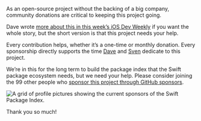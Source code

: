 
As an open-source project without the backing of a big company, community donations are critical to keeping this project going.

Dave wrote [more about this in this week’s iOS Dev Weekly](https://iosdevweekly.com/issues/566#start) if you want the whole story, but the short version is that this project needs your help.

Every contribution helps, whether it’s a one-time or monthly donation. Every sponsorship directly supports the time [Dave](https://twitter.com/daveverwer) and [Sven](https://twitter.com/_sa_s) dedicate to this project.

We’re in this for the long term to build the package index that the Swift package ecosystem needs, but we need your help. Please consider joining the 99 other people who [sponsor this project through GitHub sponsors](https://github.com/sponsors/SwiftPackageIndex).

<picture>
  <source srcset="/images/blog/99-github-sponsors~dark.png" media="(prefers-color-scheme: dark)">
  <img src="/images/blog/99-github-sponsors~light.png" alt="A grid of profile pictures showing the current sponsors of the Swift Package Index.">
</picture>

Thank you so much!
